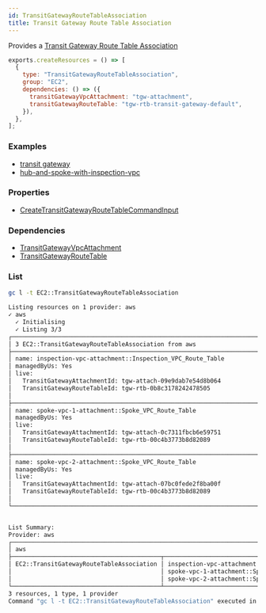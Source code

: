 ```yaml
---
id: TransitGatewayRouteTableAssociation
title: Transit Gateway Route Table Association
---
```


Provides a [Transit Gateway Route Table Association](https://console.aws.amazon.com/vpc/home?#TransitGatewayRouteTables:)

```js
exports.createResources = () => [
  {
    type: "TransitGatewayRouteTableAssociation",
    group: "EC2",
    dependencies: () => ({
      transitGatewayVpcAttachment: "tgw-attachment",
      transitGatewayRouteTable: "tgw-rtb-transit-gateway-default",
    }),
  },
];
```

### Examples

- [transit gateway](https://github.com/grucloud/grucloud/blob/main/examples/aws/EC2/TransitGateway/transit-gateway)
- [hub-and-spoke-with-inspection-vpc](https://github.com/grucloud/grucloud/blob/main/examples/aws/aws-samples/hub-and-spoke-with-inspection-vpc)

### Properties

- [CreateTransitGatewayRouteTableCommandInput](https://docs.aws.amazon.com/AWSJavaScriptSDK/v3/latest/clients/client-ec2/interfaces/createtransitgatewayroutetablecommandinput.html)

### Dependencies

- [TransitGatewayVpcAttachment](./TransitGatewayVpcAttachment.md)
- [TransitGatewayRouteTable](./TransitGatewayRouteTable.md)

### List

```sh
gc l -t EC2::TransitGatewayRouteTableAssociation
```

```sh
Listing resources on 1 provider: aws
✓ aws
  ✓ Initialising
  ✓ Listing 3/3
┌──────────────────────────────────────────────────────────────────────────────────────────┐
│ 3 EC2::TransitGatewayRouteTableAssociation from aws                                      │
├──────────────────────────────────────────────────────────────────────────────────────────┤
│ name: inspection-vpc-attachment::Inspection_VPC_Route_Table                              │
│ managedByUs: Yes                                                                         │
│ live:                                                                                    │
│   TransitGatewayAttachmentId: tgw-attach-09e9dab7e54d8b064                               │
│   TransitGatewayRouteTableId: tgw-rtb-0b8c3178242478505                                  │
│                                                                                          │
├──────────────────────────────────────────────────────────────────────────────────────────┤
│ name: spoke-vpc-1-attachment::Spoke_VPC_Route_Table                                      │
│ managedByUs: Yes                                                                         │
│ live:                                                                                    │
│   TransitGatewayAttachmentId: tgw-attach-0c7311fbcb6e59751                               │
│   TransitGatewayRouteTableId: tgw-rtb-00c4b3773b8d82089                                  │
│                                                                                          │
├──────────────────────────────────────────────────────────────────────────────────────────┤
│ name: spoke-vpc-2-attachment::Spoke_VPC_Route_Table                                      │
│ managedByUs: Yes                                                                         │
│ live:                                                                                    │
│   TransitGatewayAttachmentId: tgw-attach-07bc0fede2f8ba00f                               │
│   TransitGatewayRouteTableId: tgw-rtb-00c4b3773b8d82089                                  │
│                                                                                          │
└──────────────────────────────────────────────────────────────────────────────────────────┘


List Summary:
Provider: aws
┌─────────────────────────────────────────────────────────────────────────────────────────┐
│ aws                                                                                     │
├──────────────────────────────────────────┬──────────────────────────────────────────────┤
│ EC2::TransitGatewayRouteTableAssociation │ inspection-vpc-attachment::Inspection_VPC_R… │
│                                          │ spoke-vpc-1-attachment::Spoke_VPC_Route_Tab… │
│                                          │ spoke-vpc-2-attachment::Spoke_VPC_Route_Tab… │
└──────────────────────────────────────────┴──────────────────────────────────────────────┘
3 resources, 1 type, 1 provider
Command "gc l -t EC2::TransitGatewayRouteTableAssociation" executed in 6s, 165 MB
```
